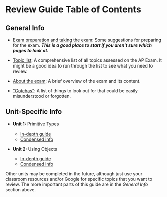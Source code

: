# Review Guide Table of Contents

## General Info

* [Exam preparation and taking the exam](general/exam_preparation.md): Some suggestions for preparing for the exam. _**This is a good place to start if you aren't sure which pages to look at.**_

* [Topic list](general/topic_list.md): A comprehensive list of all topics assessed on the AP Exam. It might be a good idea to run through the list to see what you need to review.

* [About the exam](general/about_the_exam.md): A brief overview of the exam and its content.

* ["Gotchas"](general/gotchas.md): A list of things to look out for that could be easily misunderstood or forgotten.

## Unit-Specific Info

* **Unit 1:** Primitive Types
  * [In-depth guide](units/1-primitive-types/in-depth.md)
  * [Condensed info](units/1-primitive-types/condensed.md)

* **Unit 2:** Using Objects
  * [In-depth guide](units/2-using-objects/in-depth.md)
  * [Condensed info](units/2-using-objects/condensed.md)

Other units may be completed in the future, although just use your classroom resources and/or Google for specific topics that you want to review. The more important parts of this guide are in the _General Info_ section above.
